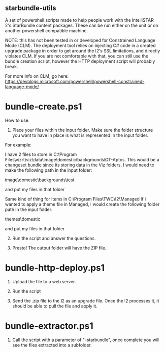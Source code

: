 ## starbundle-utils

A set of powershell scripts made to help people work with the IntelliSTAR 2's StarBundle content packages. These can be run either on the unit or on another powershell compatible machine.

NOTE: this has not been tested in or developed for Constrained Language Mode (CLM). The deployment tool relies on injecting C# code in a created upgrade package in order to get around the I2's SSL limitations, and directly violates CLM. If you are not comfortable with that, you can still use the bundle creation script, however the HTTP deployment script will probably break.

For more info on CLM, go here: https://devblogs.microsoft.com/powershell/powershell-constrained-language-mode/

# bundle-create.ps1 

How to use:

1. Place your files within the input folder. Make sure the folder structure you want to have in place is what is represented in the input folder.

For example:

I have 2 files to store in C:\Program Files\vizrt\viz\data\image\domestic\backgrounds\OT-Aptos.
This would be a changeset bundle since its storing data in the Viz folders.
I would need to make the following path in the input folder:

image\domestic\backgrounds\test

and put my files in that folder


Same kind of thing for items in  C:\Program Files\TWC\I2\Managed
If i wanted to apply a theme file in Managed, I would create the following folder path in the input folder:

themes\domestic

and put my files in that folder


2. Run the script and answer the questions.



3. Presto! The output folder will have the ZIP file.


# bundle-http-deploy.ps1
1. Upload the file to a web server.


2. Run the script


3. Send the .zip file to the I2 as an upgrade file. Once the I2 processes it, it should be able to pull the file and apply it.


# bundle-extractor.ps1

1. Call the script with a parameter of "-starbundle", once complete you will see the files extracted into a subfolder.
